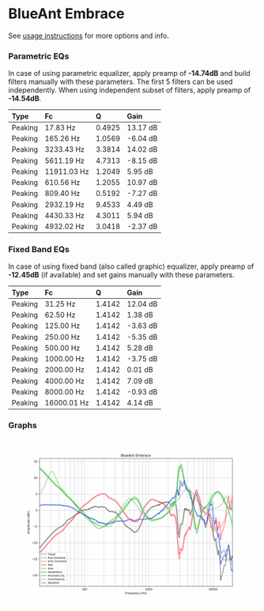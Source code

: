 # BlueAnt Embrace
See [usage instructions](https://github.com/jaakkopasanen/AutoEq#usage) for more options and info.

### Parametric EQs
In case of using parametric equalizer, apply preamp of **-14.74dB** and build filters manually
with these parameters. The first 5 filters can be used independently.
When using independent subset of filters, apply preamp of **-14.54dB**.

| Type    | Fc          |      Q | Gain     |
|:--------|:------------|:-------|:---------|
| Peaking | 17.83 Hz    | 0.4925 | 13.17 dB |
| Peaking | 165.26 Hz   | 1.0569 | -6.04 dB |
| Peaking | 3233.43 Hz  | 3.3814 | 14.02 dB |
| Peaking | 5611.19 Hz  | 4.7313 | -8.15 dB |
| Peaking | 11911.03 Hz | 1.2049 | 5.95 dB  |
| Peaking | 610.56 Hz   | 1.2055 | 10.97 dB |
| Peaking | 809.40 Hz   | 0.5192 | -7.27 dB |
| Peaking | 2932.19 Hz  | 9.4533 | 4.49 dB  |
| Peaking | 4430.33 Hz  | 4.3011 | 5.94 dB  |
| Peaking | 4932.02 Hz  | 3.0418 | -2.37 dB |

### Fixed Band EQs
In case of using fixed band (also called graphic) equalizer, apply preamp of **-12.45dB**
(if available) and set gains manually with these parameters.

| Type    | Fc          |      Q | Gain     |
|:--------|:------------|:-------|:---------|
| Peaking | 31.25 Hz    | 1.4142 | 12.04 dB |
| Peaking | 62.50 Hz    | 1.4142 | 1.38 dB  |
| Peaking | 125.00 Hz   | 1.4142 | -3.63 dB |
| Peaking | 250.00 Hz   | 1.4142 | -5.35 dB |
| Peaking | 500.00 Hz   | 1.4142 | 5.28 dB  |
| Peaking | 1000.00 Hz  | 1.4142 | -3.75 dB |
| Peaking | 2000.00 Hz  | 1.4142 | 0.01 dB  |
| Peaking | 4000.00 Hz  | 1.4142 | 7.09 dB  |
| Peaking | 8000.00 Hz  | 1.4142 | -0.93 dB |
| Peaking | 16000.01 Hz | 1.4142 | 4.14 dB  |

### Graphs
![](./BlueAnt%20Embrace.png)
